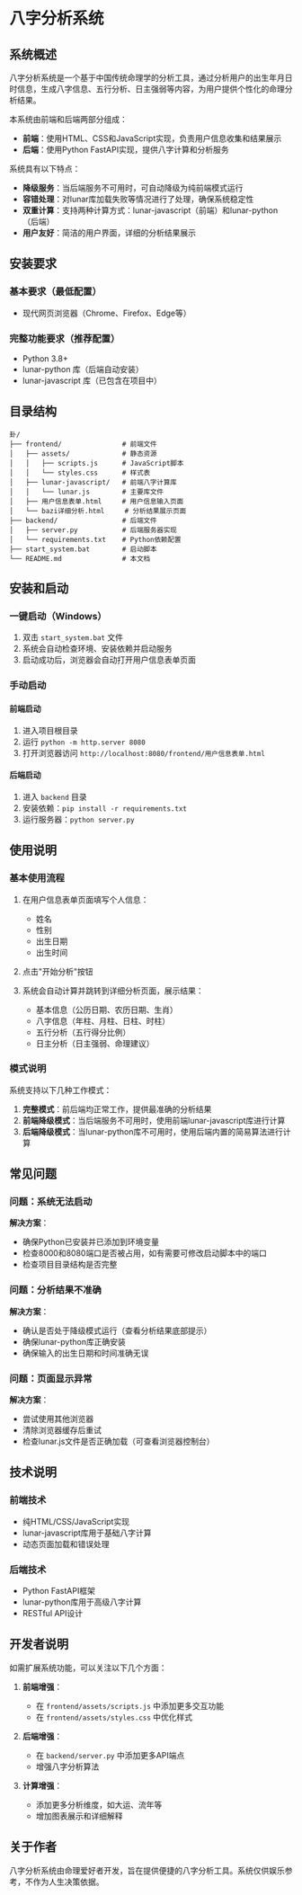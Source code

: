 # 八字分析系统

## 系统概述

八字分析系统是一个基于中国传统命理学的分析工具，通过分析用户的出生年月日时信息，生成八字信息、五行分析、日主强弱等内容，为用户提供个性化的命理分析结果。

本系统由前端和后端两部分组成：
- **前端**：使用HTML、CSS和JavaScript实现，负责用户信息收集和结果展示
- **后端**：使用Python FastAPI实现，提供八字计算和分析服务

系统具有以下特点：
- **降级服务**：当后端服务不可用时，可自动降级为纯前端模式运行
- **容错处理**：对lunar库加载失败等情况进行了处理，确保系统稳定性
- **双重计算**：支持两种计算方式：lunar-javascript（前端）和lunar-python（后端）
- **用户友好**：简洁的用户界面，详细的分析结果展示

## 安装要求

### 基本要求（最低配置）
- 现代网页浏览器（Chrome、Firefox、Edge等）

### 完整功能要求（推荐配置）
- Python 3.8+
- lunar-python 库（后端自动安装）
- lunar-javascript 库（已包含在项目中）

## 目录结构

```
卦/
├── frontend/               # 前端文件
│   ├── assets/             # 静态资源
│   │   ├── scripts.js      # JavaScript脚本
│   │   └── styles.css      # 样式表
│   ├── lunar-javascript/   # 前端八字计算库
│   │   └── lunar.js        # 主要库文件
│   ├── 用户信息表单.html     # 用户信息输入页面
│   └── bazi详细分析.html     # 分析结果展示页面
├── backend/                # 后端文件
│   ├── server.py           # 后端服务器实现
│   └── requirements.txt    # Python依赖配置
├── start_system.bat        # 启动脚本
└── README.md               # 本文档
```

## 安装和启动

### 一键启动（Windows）

1. 双击 `start_system.bat` 文件
2. 系统会自动检查环境、安装依赖并启动服务
3. 启动成功后，浏览器会自动打开用户信息表单页面

### 手动启动

#### 前端启动
1. 进入项目根目录
2. 运行 `python -m http.server 8080`
3. 打开浏览器访问 `http://localhost:8080/frontend/用户信息表单.html`

#### 后端启动
1. 进入 `backend` 目录
2. 安装依赖：`pip install -r requirements.txt`
3. 运行服务器：`python server.py`

## 使用说明

### 基本使用流程

1. 在用户信息表单页面填写个人信息：
   - 姓名
   - 性别
   - 出生日期
   - 出生时间

2. 点击"开始分析"按钮

3. 系统会自动计算并跳转到详细分析页面，展示结果：
   - 基本信息（公历日期、农历日期、生肖）
   - 八字信息（年柱、月柱、日柱、时柱）
   - 五行分析（五行得分比例）
   - 日主分析（日主强弱、命理建议）

### 模式说明

系统支持以下几种工作模式：

1. **完整模式**：前后端均正常工作，提供最准确的分析结果
2. **前端降级模式**：当后端服务不可用时，使用前端lunar-javascript库进行计算
3. **后端降级模式**：当lunar-python库不可用时，使用后端内置的简易算法进行计算

## 常见问题

### 问题：系统无法启动

**解决方案**：
- 确保Python已安装并已添加到环境变量
- 检查8000和8080端口是否被占用，如有需要可修改启动脚本中的端口
- 检查项目目录结构是否完整

### 问题：分析结果不准确

**解决方案**：
- 确认是否处于降级模式运行（查看分析结果底部提示）
- 确保lunar-python库正确安装
- 确保输入的出生日期和时间准确无误

### 问题：页面显示异常

**解决方案**：
- 尝试使用其他浏览器
- 清除浏览器缓存后重试
- 检查lunar.js文件是否正确加载（可查看浏览器控制台）

## 技术说明

### 前端技术
- 纯HTML/CSS/JavaScript实现
- lunar-javascript库用于基础八字计算
- 动态页面加载和错误处理

### 后端技术
- Python FastAPI框架
- lunar-python库用于高级八字计算
- RESTful API设计

## 开发者说明

如需扩展系统功能，可以关注以下几个方面：

1. **前端增强**：
   - 在 `frontend/assets/scripts.js` 中添加更多交互功能
   - 在 `frontend/assets/styles.css` 中优化样式

2. **后端增强**：
   - 在 `backend/server.py` 中添加更多API端点
   - 增强八字分析算法

3. **计算增强**：
   - 添加更多分析维度，如大运、流年等
   - 增加图表展示和详细解释

## 关于作者

八字分析系统由命理爱好者开发，旨在提供便捷的八字分析工具。系统仅供娱乐参考，不作为人生决策依据。 